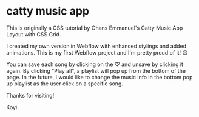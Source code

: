 # catty music app

This is originally a CSS tutorial by Ohans Emmanuel's Catty Music App Layout with CSS Grid. 

I created my own version in Webflow with enhanced stylings and added animations. This is my first Webflow project and I'm pretty proud of it! 😄

You can save each song by clicking on the ♡ and unsave by clicking it again. By clicking "Play all", a playlist will pop up from the bottom of the page. In the future, I would like to change the music info in the bottom pop up playlist as the user click on a specific song.


Thanks for visiting!

Koyi

